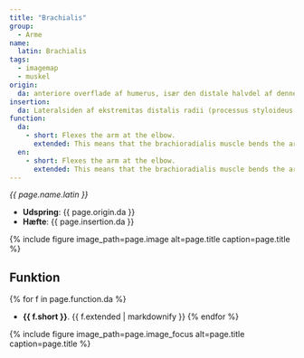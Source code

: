 ```yaml
---
title: "Brachialis"
group:
  - Arme
name:
  latin: Brachialis
tags:
  - imagemap
  - muskel
origin: 
  da: anteriore overflade af humerus, især den distale halvdel af denne knogle
insertion: 
  da: Lateralsiden af ekstremitas distalis radii (processus styloideus radii)
function: 
  da:
    - short: Flexes the arm at the elbow.
      extended: This means that the brachioradialis muscle bends the arm at the elbow joint such that there is a decrease in the angle between the forearm and the upper arm.
  en:
    - short: Flexes the arm at the elbow.
      extended: This means that the brachioradialis muscle bends the arm at the elbow joint such that there is a decrease in the angle between the forearm and the upper arm.
---
```


_{{ page.name.latin }}_

- **Udspring**: {{ page.origin.da }}
- **Hæfte**: {{ page.insertion.da }}

{% include figure image_path=page.image alt=page.title caption=page.title %}

## Funktion

{% for f in page.function.da %}
- **{{ f.short }}**.
  {{ f.extended | markdownify }}
{% endfor %}

{% include figure image_path=page.image_focus alt=page.title caption=page.title %}
